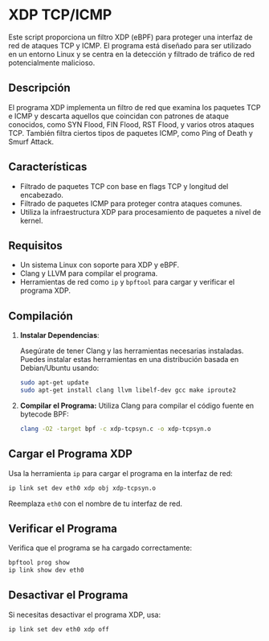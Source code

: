 # XDP TCP/ICMP

Este script proporciona un filtro XDP (eBPF) para proteger una interfaz de red de ataques TCP y ICMP. El programa está diseñado para ser utilizado en un entorno Linux y se centra en la detección y filtrado de tráfico de red potencialmente malicioso.

## Descripción

El programa XDP implementa un filtro de red que examina los paquetes TCP e ICMP y descarta aquellos que coincidan con patrones de ataque conocidos, como SYN Flood, FIN Flood, RST Flood, y varios otros ataques TCP. También filtra ciertos tipos de paquetes ICMP, como Ping of Death y Smurf Attack.

## Características

- Filtrado de paquetes TCP con base en flags TCP y longitud del encabezado.
- Filtrado de paquetes ICMP para proteger contra ataques comunes.
- Utiliza la infraestructura XDP para procesamiento de paquetes a nivel de kernel.

## Requisitos

- Un sistema Linux con soporte para XDP y eBPF.
- Clang y LLVM para compilar el programa.
- Herramientas de red como `ip` y `bpftool` para cargar y verificar el programa XDP.

## Compilación

1. **Instalar Dependencias**:

   Asegúrate de tener Clang y las herramientas necesarias instaladas. Puedes instalar estas herramientas en una distribución basada en Debian/Ubuntu usando:

   ```bash
   sudo apt-get update
   sudo apt-get install clang llvm libelf-dev gcc make iproute2
2. **Compilar el Programa:**
   Utiliza Clang para compilar el código fuente en bytecode BPF:
   ```bash
   clang -O2 -target bpf -c xdp-tcpsyn.c -o xdp-tcpsyn.o
## Cargar el Programa XDP
Usa la herramienta `ip` para cargar el programa en la interfaz de red:
   ```bash
   ip link set dev eth0 xdp obj xdp-tcpsyn.o
   ```
Reemplaza `eth0` con el nombre de tu interfaz de red.

## Verificar el Programa
Verifica que el programa se ha cargado correctamente:
   ```bash
   bpftool prog show
   ip link show dev eth0
   ```
## Desactivar el Programa
Si necesitas desactivar el programa XDP, usa:
   ```bash
   ip link set dev eth0 xdp off
   ```





